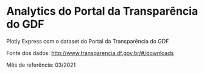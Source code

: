 # Analytics do Portal da Transparência do GDF
Plotly Express com o dataset do Portal da Transparência do GDF


Fonte dos dados: http://www.transparencia.df.gov.br/#/downloads

Mês de referência: 03/2021

